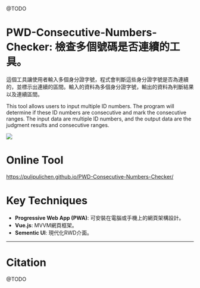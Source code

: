 @TODO

# PWD-Consecutive-Numbers-Checker: 檢查多個號碼是否連續的工具。

這個工具讓使用者輸入多個身分證字號，程式會判斷這些身分證字號是否為連續的，並標示出連續的區間。輸入的資料為多個身分證字號，輸出的資料為判斷結果以及連續區間。

This tool allows users to input multiple ID numbers. The program will determine if these ID numbers are consecutive and mark the consecutive ranges. The input data are multiple ID numbers, and the output data are the judgment results and consecutive ranges.

![](https://blogger.googleusercontent.com/img/a/AVvXsEjC6uQ7G26GaSdR-WB0-6FEIGPn0HDkPZOuSn9PFoZYKyogeArGdPUCYCoo0xOG7INlWNRHp0hRXDWq63YUx2ZHfpaJAGfmLoeklUvNIKADoHecOznM2_J1f0EQLmBi5pBsqhply5vzaIos-BbSsunShAlwBr_FcfQFUYleECWgJTl11Ee1KT5scw)

# Online Tool

https://pulipulichen.github.io/PWD-Consecutive-Numbers-Checker/

# Key Techniques

- **Progressive Web App (PWA)**: 可安裝在電腦或手機上的網頁架構設計。
- **Vue.js**: MVVM網頁框架。
- **Sementic UI**: 現代化RWD介面。

----

# Citation

@TODO